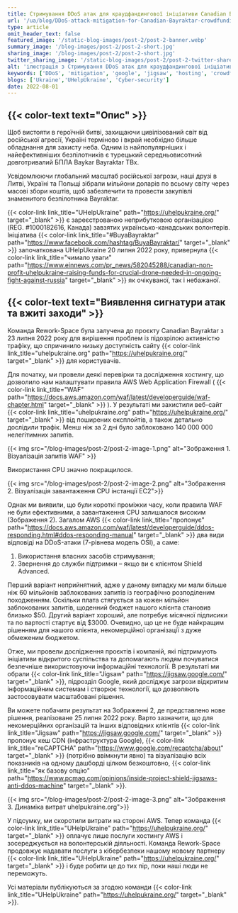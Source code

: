 ```yaml
---
title: Стримування DDoS атак для краудфандингової ініціативи Canadian Bayraktar
url: '/ua/blog/DDoS-attack-mitigation-for-Canadian-Bayraktar-crowdfunding-initiative'
type: article
omit_header_text: false
featured_image: '/static-blog-images/post-2/post-2-banner.webp'
summary_image: '/blog-images/post-2/post-2-short.jpg'
sharing_image: '/blog-images/post-2/post-2-short.jpg'
twitter_sharing_image: '/static-blog-images/post-2/post-2-twitter-share.jpg'
alt: 'ілюстрація з Стримування DDoS атак для краудфандингової ініціативи Canadian Bayraktar'
keywords: ['DDoS', 'mitigation', 'google', 'jigsaw', 'hosting', 'crowdfunding']
blogs: ['Ukraine','UHelpUkraine', 'Cyber-security']
date: 2022-08-01
---
```


## {{< color-text text="Опис" >}}

Щоб вистояти в героїчній битві, захищаючи цивілізований світ від російської агресії, Україні терміново і вкрай 
необхідно більше обладнання для захисту неба. Одним із найпопулярніших і найефективніших безпілотників є турецький 
середньовисотний довготривалий БПЛА Baykar Bayraktar TBx.

Усвідомлюючи глобальний масштаб російської загрози, наші друзі в Литві, Україні та Польщі зібрали мільйони доларів по 
всьому світу через масові збори коштів, щоб забезпечити та провести закупівлі знаменитого безпілотника Bayraktar.

{{< color-link link_title="UHelpUkraine" path="https://uhelpukraine.org/" target="_blank" >}} 
є зареєстрованою неприбутковою організацією (REG. #1000182616, Канада) завзятих українсько-канадських волонтерів. Ініціатива 
{{< color-link link_title="#BuyaBayraktar" path="https://www.facebook.com/hashtag/BuyaBayraktar/" target="_blank" >}} 
започаткована UHelpUkraine 20 липня 2022 року, привернула
{{< color-link link_title="чимало уваги" path="https://www.einnews.com/pr_news/582045288/canadian-non-profit-uhelpukraine-raising-funds-for-crucial-drone-needed-in-ongoing-fight-against-russia" target="_blank" >}}
як очікуваної, так і небажаної.


## {{< color-text text="Виявлення сигнатури атак та вжиті заходи" >}}

Команда Rework-Space була залучена до проєкту Canadian Bayraktar з 23 липня 2022 року для вирішення проблем із 
підозрілою активністю трафіку, що спричинило низьку доступність сайту
{{< color-link link_title="uhelpukraine.org" path="https://uhelpukraine.org/" target="_blank" >}}
для користувачів.

Для початку, ми провели деякі перевірки та дослідження хостингу, що дозволило нам налаштувати правила 
AWS Web Application Firewall (
{{< color-link link_title="WAF" path="https://docs.aws.amazon.com/waf/latest/developerguide/waf-chapter.html" target="_blank" >}}
). У результаті ми захистили веб-сайт
{{< color-link link_title="uhelpukraine.org" path="https://uhelpukraine.org/" target="_blank" >}}
від поширених експлойтів, а також 
детально дослідили трафік. Менш ніж за 2 дні було заблоковано 140 000 000 нелегітимних запитів.

{{< img src="/blog-images/post-2/post-2-image-1.png" alt="Зображення 1. Візуалізація запитів WAF" >}}

Використання CPU значно покращилося.

{{< img src="/blog-images/post-2/post-2-image-2.png" alt="Зображення 2. Візуалізація завантаження CPU інстанції EC2">}}

Однак ми виявили, що були короткі проміжки часу, коли правила WAF не були ефективними, а завантаження CPU залишалося 
високим (Зображення 2). Загалом AWS
{{< color-link link_title="пропонує" path="https://docs.aws.amazon.com/waf/latest/developerguide/ddos-responding.html#ddos-responding-manual" target="_blank" >}}
два види відповіді на DDoS-атаки (7-рівнева модель OSI), а саме:
1. Використання власних засобів стримування;
2. Звернення до служби підтримки – якщо ви є клієнтом Shield Advanced.

Перший варіант неприйнятний, адже у даному випадку ми мали більше ніж 60 мільйонів заблокованих запитів із географічно 
розподіленим походженням. Оскільки плата стягується за кожен мільйон заблокованих запитів, щоденний бюджет нашого 
клієнта становив близько $50. Другий варіант хороший, але потребує місячної підписики та по вартості стартує від $3000. 
Очевидно, що це не буде найкращим рішенням для нашого клієнта, некомерційної організації з дуже обмеженим бюджетом.

Отже, ми провели дослідження проєктів і компаній, які підтримують ініціативи відкритого суспільства та допомагають 
людям почуватися безпечніше використовуючи інформаційні технології. В результаті ми обрали
{{< color-link link_title="Jigsaw" path="https://jigsaw.google.com/" target="_blank" >}}, підрозділ Google, який досліджує загрози відкритим інформаційним системам і 
створює технології, що дозволяють застосовувати масштабовані рішення.

Ви можете побачити результат на Зображенні 2, де представлено нове рішення, реалізоване 25 липня 2022 року. Варто 
зазначити, що для некомерційних організацій та інших відповідних клієнтів
{{< color-link link_title="Jigsaw" path="https://jigsaw.google.com/" target="_blank" >}}
пропонує кеш CDN (інфраструктура Google),
{{< color-link link_title="reCAPTCHA" path="https://www.google.com/recaptcha/about" target="_blank" >}}
(потрібно ввімкнути явно) та візуалізацію всіх показників на одному дашборді цілком безкоштовно,
{{< color-link link_title="як базову опцію" path="https://www.pcmag.com/opinions/inside-project-shield-jigsaws-anti-ddos-machine" target="_blank" >}}.

{{< img src="/blog-images/post-2/post-2-image-3.png" alt="Зображення З. Динаміка витрат uhelpukraine.org">}}

У підсумку, ми скоротили витрати на стороні AWS. Тепер команда
{{< color-link link_title="UHelpUkraine" path="https://uhelpukraine.org/" target="_blank" >}}
оплачує лише послуги хостингу AWS і зосереджується на волонтерській діяльності. Команда Rework-Space продовжує надавати 
послуги з кібербезпеки нашому новому партнеру
{{< color-link link_title="UHelpUkraine" path="https://uhelpukraine.org/" target="_blank" >}}
і буде робити це до тих пір, поки наші люди не переможуть.

Усі матеріали публікуються за згодою команди 
{{< color-link link_title="UHelpUkraine" path="https://uhelpukraine.org/" target="_blank" >}}.
